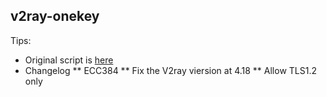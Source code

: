 ## v2ray-onekey
Tips:
* Original script is [here](https://github.com/wulabing/V2Ray_ws-tls_bash_onekey)
* Changelog
** ECC384
** Fix the V2ray viersion at 4.18
** Allow TLS1.2 only
